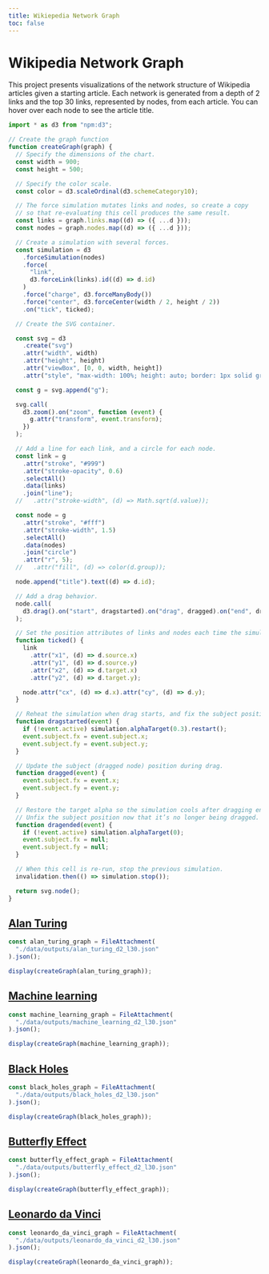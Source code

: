 ```yaml
---
title: Wikiepedia Network Graph
toc: false
---
```


# Wikipedia Network Graph

This project presents visualizations of the network structure of Wikipedia articles given a starting article. Each network is generated from a depth of 2 links and the top 30 links, represented by nodes, from each article. You can hover over each node to see the article title.

```js
import * as d3 from "npm:d3";

// Create the graph function
function createGraph(graph) {
  // Specify the dimensions of the chart.
  const width = 900;
  const height = 500;

  // Specify the color scale.
  const color = d3.scaleOrdinal(d3.schemeCategory10);

  // The force simulation mutates links and nodes, so create a copy
  // so that re-evaluating this cell produces the same result.
  const links = graph.links.map((d) => ({ ...d }));
  const nodes = graph.nodes.map((d) => ({ ...d }));

  // Create a simulation with several forces.
  const simulation = d3
    .forceSimulation(nodes)
    .force(
      "link",
      d3.forceLink(links).id((d) => d.id)
    )
    .force("charge", d3.forceManyBody())
    .force("center", d3.forceCenter(width / 2, height / 2))
    .on("tick", ticked);

  // Create the SVG container.

  const svg = d3
    .create("svg")
    .attr("width", width)
    .attr("height", height)
    .attr("viewBox", [0, 0, width, height])
    .attr("style", "max-width: 100%; height: auto; border: 1px solid gray;");

  const g = svg.append("g");

  svg.call(
    d3.zoom().on("zoom", function (event) {
      g.attr("transform", event.transform);
    })
  );

  // Add a line for each link, and a circle for each node.
  const link = g
    .attr("stroke", "#999")
    .attr("stroke-opacity", 0.6)
    .selectAll()
    .data(links)
    .join("line");
  //   .attr("stroke-width", (d) => Math.sqrt(d.value));

  const node = g
    .attr("stroke", "#fff")
    .attr("stroke-width", 1.5)
    .selectAll()
    .data(nodes)
    .join("circle")
    .attr("r", 5);
  //   .attr("fill", (d) => color(d.group));

  node.append("title").text((d) => d.id);

  // Add a drag behavior.
  node.call(
    d3.drag().on("start", dragstarted).on("drag", dragged).on("end", dragended)
  );

  // Set the position attributes of links and nodes each time the simulation ticks.
  function ticked() {
    link
      .attr("x1", (d) => d.source.x)
      .attr("y1", (d) => d.source.y)
      .attr("x2", (d) => d.target.x)
      .attr("y2", (d) => d.target.y);

    node.attr("cx", (d) => d.x).attr("cy", (d) => d.y);
  }

  // Reheat the simulation when drag starts, and fix the subject position.
  function dragstarted(event) {
    if (!event.active) simulation.alphaTarget(0.3).restart();
    event.subject.fx = event.subject.x;
    event.subject.fy = event.subject.y;
  }

  // Update the subject (dragged node) position during drag.
  function dragged(event) {
    event.subject.fx = event.x;
    event.subject.fy = event.y;
  }

  // Restore the target alpha so the simulation cools after dragging ends.
  // Unfix the subject position now that it’s no longer being dragged.
  function dragended(event) {
    if (!event.active) simulation.alphaTarget(0);
    event.subject.fx = null;
    event.subject.fy = null;
  }

  // When this cell is re-run, stop the previous simulation.
  invalidation.then(() => simulation.stop());

  return svg.node();
}
```

## [Alan Turing](https://en.wikipedia.org/wiki/{{Alan_Turing}})

```js
const alan_turing_graph = FileAttachment(
  "./data/outputs/alan_turing_d2_l30.json"
).json();
```

```js
display(createGraph(alan_turing_graph));
```

## [Machine learning](https://en.wikipedia.org/wiki/{{Machine_learning}})

```js
const machine_learning_graph = FileAttachment(
  "./data/outputs/machine_learning_d2_l30.json"
).json();
```

```js
display(createGraph(machine_learning_graph));
```

<!-- ```js
const machine_learning_graph_2 = FileAttachment(
  "./data/outputs/machine_learning_d3_l30.json"
).json();
```

```js
display(createGraph(machine_learning_graph_2));
``` -->

## [Black Holes](https://en.wikipedia.org/wiki/{{Black_Holes}})

```js
const black_holes_graph = FileAttachment(
  "./data/outputs/black_holes_d2_l30.json"
).json();
```

```js
display(createGraph(black_holes_graph));
```

## [Butterfly Effect](https://en.wikipedia.org/wiki/{{Butterfly_Effect}})

```js
const butterfly_effect_graph = FileAttachment(
  "./data/outputs/butterfly_effect_d2_l30.json"
).json();
```

```js
display(createGraph(butterfly_effect_graph));
```

## [Leonardo da Vinci](https://en.wikipedia.org/wiki/{{Leonardo_da_Vinci}})

```js
const leonardo_da_vinci_graph = FileAttachment(
  "./data/outputs/leonardo_da_vinci_d2_l30.json"
).json();
```

```js
display(createGraph(leonardo_da_vinci_graph));
```
